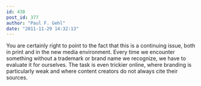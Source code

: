 ```yaml
---
id: 438
post_id: 377
author: "Paul F. Gehl"
date: "2011-11-29 14:32:13"
---
```

You are certainly right to point to the fact that this is a continuing issue, both in print and in the new media environment. Every time we encounter something without a trademark or brand name we recognize, we have to evaluate it for ourselves. The task is even trickier online, where branding is particularly weak and where content creators do not always cite their sources.
